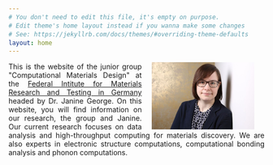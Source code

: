 ```yaml
---
# You don't need to edit this file, it's empty on purpose.
# Edit theme's home layout instead if you wanna make some changes
# See: https://jekyllrb.com/docs/themes/#overriding-theme-defaults
layout: home
---
```


<img hspace="20" align="right" src="images/me.jpg" width="40%" height="40%">
<p align="justify">This is the website of the junior group "Computational Materials Design" at the <a href="https://www.bam.de/Navigation/EN/Home/home.html">Federal Intitute for Materials Research and Testing in Germany</a> headed by Dr. Janine George. On this website, you will find information on our research, the group and Janine. Our current research focuses on data analysis and high-throughput computing for materials discovery. We are also experts in electronic structure computations, computational bonding analysis and phonon computations.</p>


